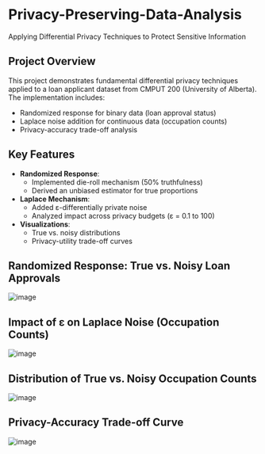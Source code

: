 # Privacy-Preserving-Data-Analysis
Applying Differential Privacy Techniques to Protect Sensitive Information

## Project Overview
This project demonstrates fundamental differential privacy techniques applied to a loan applicant dataset from CMPUT 200 (University of Alberta). The implementation includes:

- Randomized response for binary data (loan approval status)
- Laplace noise addition for continuous data (occupation counts)
- Privacy-accuracy trade-off analysis

## Key Features
- **Randomized Response**:
  - Implemented die-roll mechanism (50% truthfulness)
  - Derived an unbiased estimator for true proportions
- **Laplace Mechanism**:
  - Added ε-differentially private noise
  - Analyzed impact across privacy budgets (ε = 0.1 to 100)
- **Visualizations**:
  - True vs. noisy distributions
  - Privacy-utility trade-off curves


## Randomized Response: True vs. Noisy Loan Approvals
![image](https://github.com/user-attachments/assets/4eb1ba03-8dce-4ccf-91d5-8954446a97dc)

## Impact of ε on Laplace Noise (Occupation Counts)
![image](https://github.com/user-attachments/assets/59cb630a-3fca-4ce4-886c-e17b89826986)

## Distribution of True vs. Noisy Occupation Counts
![image](https://github.com/user-attachments/assets/1fcdb5cc-e733-4e4e-beb9-e7c331692746)

## Privacy-Accuracy Trade-off Curve
![image](https://github.com/user-attachments/assets/9b8f1211-2261-4c66-98e7-b5fdfabef633)
